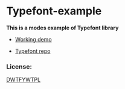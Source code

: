 # Typefont-example

**This is a modes example of Typefont library**

- [Working demo](https://juanbrujo.github.io/Typefont-example/)

- [Typefont repo](https://github.com/Sirvasile/Typefont)

### License: 
[DWTFYWTPL](https://gist.githubusercontent.com/juanbrujo/36fa4d629b49f900252e/raw/d383b5bef4c99f038f2b1305a7d1f592b6f64a2d/DWTFYWTPL)
